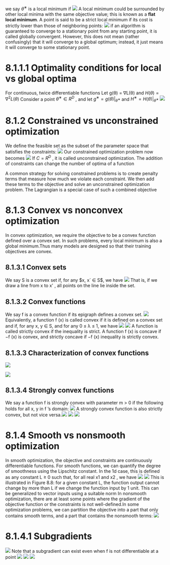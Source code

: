 we say $θ^∗$ is a local minimum if
![](https://i.imgur.com/IXN2Rhc.png)
A local minimum could be surrounded by other local minima with the same objective value; this is known as a **flat local minimum**. A point is said to be a strict local minimum if its cost is strictly lower than those of neighboring points:
![](https://i.imgur.com/qBdbT8y.png)
if an algorithm is guaranteed to converge to a stationary point
from any starting point, it is called globally convergent. However, this does not mean (rather confusingly) that it will converge to a global optimum; instead, it just means it will converge to some stationary point.

# 8.1.1.1 Optimality conditions for local vs global optima

For continuous, twice differentiable functions Let g(θ) = ∇L(θ) and $H(θ) = ∇^2 L(θ)$
Consider a point $θ^∗ ∈ R^D$ , and let $g^ ∗ = g(θ)|_{θ^∗}$ and $H^∗ = H(θ)|_{θ^∗}$
![](https://i.imgur.com/yTU2hXu.png)


# 8.1.2 Constrained vs unconstrained optimization
We define the feasible set as the subset of the parameter space that satisfies the constraints:
![](https://i.imgur.com/BqUTni7.png)
Our constrained optimization problem now becomes
![](https://i.imgur.com/x9pmxoI.png)
If $C = R^D$ , it is called unconstrained optimization.
The addition of constraints can change the number of optima of a function

A common strategy for solving constrained problems is to create penalty terms that measure how much we violate each constraint. We then add these terms to the objective and solve an unconstrained optimization problem. The Lagrangian is a special case of such a combined objective


# 8.1.3 Convex vs nonconvex optimization
In convex optimization, we require the objective to be a convex function defined over a convex set. In such problems, every local minimum is also a global minimum.Thus many models are designed so that their training objectives are convex.
## 8.1.3.1 Convex sets
We say S is a convex set if, for any $x, x` ∈ S$, we have
![](https://i.imgur.com/mTnc9Um.png)
That is, if we draw a line from x to x' , all points on the line lie inside the set.
## 8.1.3.2 Convex functions
We say f is a convex function if its epigraph defines a convex set.
![](https://i.imgur.com/rFctWVx.png)
Equivalently, a function f (x) is called convex if it is defined on a
convex set and if, for any x, y ∈ S, and for any 0 ≤ λ ≤ 1, we have
![](https://i.imgur.com/xfn9vWr.png)
![](https://i.imgur.com/CaKNhUh.png)
A function is called strictly convex if the inequality is strict. A function f (x) is concave if −f (x) is convex, and strictly concave if −f (x) inequality is strictly convex.
## 8.1.3.3 Characterization of convex functions
![](https://i.imgur.com/QICrDPE.png)

![](https://i.imgur.com/3QRxEd9.png)

## 8.1.3.4 Strongly convex functions
We say a function f is strongly convex with parameter m > 0 if the following holds for all x, y in f ’s domain:
![](https://i.imgur.com/M9mMnIy.png)
A strongly convex function is also strictly convex, but not vice versa.![](https://i.imgur.com/1gcL3ZX.png)
![](https://i.imgur.com/8flL273.png)
![](https://i.imgur.com/qcEpgrQ.png)

# 8.1.4 Smooth vs nonsmooth optimization
In smooth optimization, the objective and constraints are continuously differentiable functions.
For smooth functions, we can quantify the degree of smoothness using the Lipschitz constant. In the 1d case, this is defined as any constant L ≥ 0 such that, for all real x1 and x2 , we have
![](https://i.imgur.com/GLERMPE.png)
![](https://i.imgur.com/bNV0XdZ.png)
This is illustrated in Figure 8.8: for a given constant L, the function output cannot change by more than L if we change the function input by 1 unit. This can be generalized to vector inputs using a suitable norm
In nonsmooth optimization, there are at least some points where the gradient of the objective function or the constraints is not well-defined.In some optimization problems, we can partition the objective into a part that only contains smooth terms, and a part that contains the nonsmooth terms:
![](https://i.imgur.com/ook0ign.png)

# 8.1.4.1 Subgradients
![](https://i.imgur.com/pdHFyKf.png)
Note that a subgradient can exist even when f is not differentiable at a point
![](https://i.imgur.com/SBEitAU.png)
![](https://i.imgur.com/DsR0TfY.png)
![](https://i.imgur.com/EDHzInq.png)
